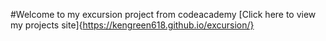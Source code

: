 #Welcome to my excursion project from codeacademy
[Click here to view my projects site]{https://kengreen618.github.io/excursion/}